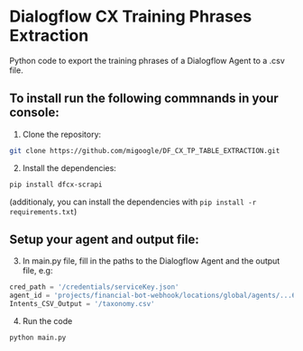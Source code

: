 # Dialogflow CX Training Phrases Extraction
Python code to export the training phrases of a Dialogflow Agent to a .csv file.

## To install run the following commnands in your console:

1. Clone the repository:
```sh
git clone https://github.com/migoogle/DF_CX_TP_TABLE_EXTRACTION.git
```
2. Install the dependencies:
```sh
pip install dfcx-scrapi
```
(additionaly, you can install the dependencies with `pip install -r requirements.txt`)

## Setup your agent and output file:

3. In main.py file, fill in the paths to the Dialogflow Agent and the output file, e.g:
```python
cred_path = '/credentials/serviceKey.json'
agent_id = 'projects/financial-bot-webhook/locations/global/agents/...601e-b396-48ed-b819-59a0426ed65b'
Intents_CSV_Output = '/taxonomy.csv'
```

4. Run the code
```sh
python main.py
```

